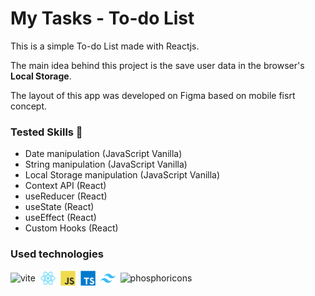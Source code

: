 # My Tasks - To-do List

This is a simple To-do List made with Reactjs.

The main idea behind this project is the save user data in the browser's **Local Storage**.

The layout of this app was developed on Figma based on mobile fisrt concept.

### Tested Skills 🧠

- Date manipulation (JavaScript Vanilla)
- String manipulation (JavaScript Vanilla)
- Local Storage manipulation (JavaScript Vanilla)
- Context API (React)
- useReducer (React)
- useState (React)
- useEffect (React)
- Custom Hooks (React)


### Used technologies

<div style="display:inline-block">
  <img align="center" alt="vite" height="24" width="24" src="https://vitejs.dev/logo.svg" style="margin-right:4px;">
  <img align="center" alt="reactjs" height="24" width="24" src="https://raw.githubusercontent.com/devicons/devicon/master/icons/react/react-original.svg" style="margin-right:4px;">
  <img align="center" alt="javascript" height="24" width="24" src="https://raw.githubusercontent.com/devicons/devicon/master/icons/javascript/javascript-original.svg" style="margin-right:4px;">
  <img align="center" alt="typescript" height="24" width="24" src="https://raw.githubusercontent.com/devicons/devicon/master/icons/typescript/typescript-plain.svg" style="margin-right:4px;">
  <img align="center" alt="tailwindcss" height="24" width="24" src="https://raw.githubusercontent.com/devicons/devicon/1119b9f84c0290e0f0b38982099a2bd027a48bf1/icons/tailwindcss/tailwindcss-plain.svg" style="margin-right:4px;">
  <img align="center" alt="phosphoricons" height="24" width="24" src="https://raw.githubusercontent.com/phosphor-icons/homepage/master/meta/phosphor-mark-tight-yellow.png">
</div>




